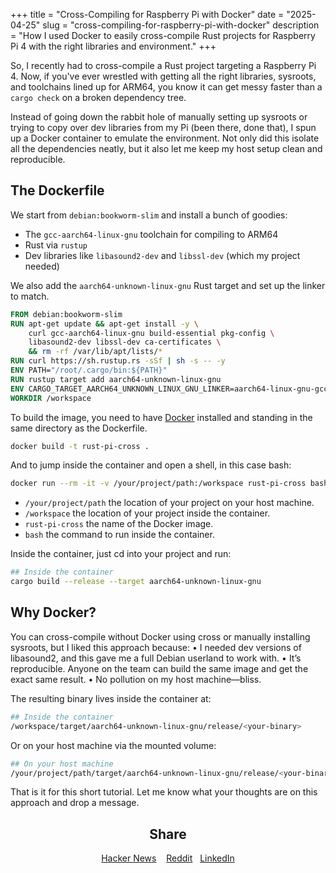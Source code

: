 +++
title = "Cross-Compiling for Raspberry Pi with Docker"
date = "2025-04-25"
slug = "cross-compiling-for-raspberry-pi-with-docker"
description = "How I used Docker to easily cross-compile Rust projects for Raspberry Pi 4 with the right libraries and environment."
+++

So, I recently had to cross-compile a Rust project targeting a Raspberry Pi 4. Now, if you've ever wrestled with getting all the right libraries, sysroots, and toolchains lined up for ARM64, you know it can get messy faster than a `cargo check` on a broken dependency tree.

Instead of going down the rabbit hole of manually setting up sysroots or trying to copy over dev libraries from my Pi (been there, done that), I spun up a Docker container to emulate the environment. Not only did this isolate all the dependencies neatly, but it also let me keep my host setup clean and reproducible.

## The Dockerfile

We start from `debian:bookworm-slim` and install a bunch of goodies:
- The `gcc-aarch64-linux-gnu` toolchain for compiling to ARM64
- Rust via `rustup`
- Dev libraries like `libasound2-dev` and `libssl-dev` (which my project needed)

We also add the `aarch64-unknown-linux-gnu` Rust target and set up the linker to match.

```dockerfile
FROM debian:bookworm-slim
RUN apt-get update && apt-get install -y \
    curl gcc-aarch64-linux-gnu build-essential pkg-config \
    libasound2-dev libssl-dev ca-certificates \
    && rm -rf /var/lib/apt/lists/*
RUN curl https://sh.rustup.rs -sSf | sh -s -- -y
ENV PATH="/root/.cargo/bin:${PATH}"
RUN rustup target add aarch64-unknown-linux-gnu
ENV CARGO_TARGET_AARCH64_UNKNOWN_LINUX_GNU_LINKER=aarch64-linux-gnu-gcc
WORKDIR /workspace
```

To build the image, you need to have [Docker](https://www.docker.com/) installed and standing in the same directory as the Dockerfile.

```bash
docker build -t rust-pi-cross .
```

And to jump inside the container and open a shell, in this case bash:

```bash
docker run --rm -it -v /your/project/path:/workspace rust-pi-cross bash
```

- `/your/project/path` the location of your project on your host machine.
- `/workspace` the location of your project inside the container.
- `rust-pi-cross` the name of the Docker image.
- `bash` the command to run inside the container.

Inside the container, just cd into your project and run:

```bash
## Inside the container
cargo build --release --target aarch64-unknown-linux-gnu
```

## Why Docker?

You can cross-compile without Docker using cross or manually installing sysroots, but I liked this approach because:
	•	I needed dev versions of libasound2, and this gave me a full Debian userland to work with.
	•	It’s reproducible. Anyone on the team can build the same image and get the exact same result.
	•	No pollution on my host machine—bliss.

The resulting binary lives inside the container at:

```bash
## Inside the container
/workspace/target/aarch64-unknown-linux-gnu/release/<your-binary>
```

Or on your host machine via the mounted volume:

```bash
## On your host machine
/your/project/path/target/aarch64-unknown-linux-gnu/release/<your-binary>
```

That is it for this short tutorial. Let me know what your thoughts are on this approach and drop a message.

<center>

## Share
[Hacker News](https://news.ycombinator.com/submitlink?u=https://rust-trends.com/posts/cross-compiling-for-raspberry-pi-with-docker/)&nbsp;&nbsp;&nbsp;&nbsp;[Reddit](https://reddit.com/r/rust/submit?url=https://rust-trends.com/posts/cross-compiling-for-raspberry-pi-with-docker/)&nbsp;&nbsp;&nbsp;[LinkedIn](https://www.linkedin.com/shareArticle?mini=true&url=https://rust-trends.com/posts/cross-compiling-for-raspberry-pi-with-docker/)

</center>
